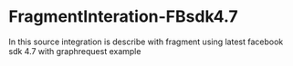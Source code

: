 # FragmentInteration-FBsdk4.7
In this source integration is describe with fragment using latest facebook sdk 4.7 with graphrequest example
